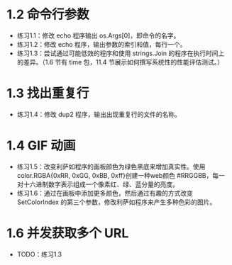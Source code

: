 # 1.2 命令行参数
+ 练习1.1：修改 echo 程序输出 os.Args[0]，即命令的名字。
+ 练习1.2：修改 echo 程序，输出参数的索引和值，每行一个。
+ 练习1.3：尝试通过可能低效的程序和使用 strings.Join 的程序在执行时间上的差异。（1.6 节有 time 包，11.4 节展示如何撰写系统性的性能评估测试。）

# 1.3 找出重复行
+ 练习1.4：修改 dup2 程序，输出出现重复行的文件的名称。

# 1.4 GIF 动画
+ 练习1.5：改变利萨如程序的画板颜色为绿色黑底来增加真实性。使用color.RGBA{0xRR, 0xGG, 0xBB, 0xff}创建一种web颜色 #RRGGBB，每一对十六进制数字表示组成一个像素红、绿、蓝分量的亮度。
+ 练习1.6：通过在画板中添加更多颜色，然后通过有趣的方式改变 SetColorIndex 的第三个参数，修改利萨如程序来产生多种色彩的图片。

# 1.6 并发获取多个 URL
+ TODO：练习1.3